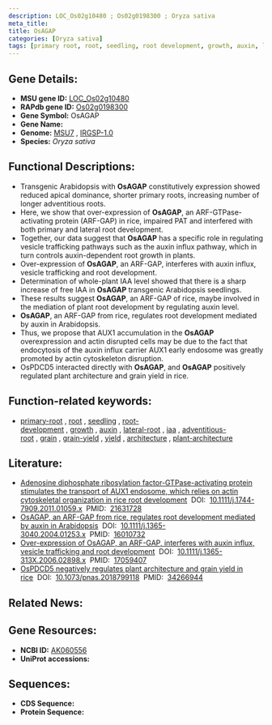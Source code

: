 ```yaml
---
description: LOC_Os02g10480 ; Os02g0198300 ; Oryza sativa
meta_title:
title: OsAGAP
categories: [Oryza sativa]
tags: [primary root, root, seedling, root development, growth, auxin, lateral root, iaa, adventitious root, grain, grain yield, yield, architecture, plant architecture]
---
```


## Gene Details:
- **MSU gene ID:** [LOC_Os02g10480](http://rice.uga.edu/cgi-bin/ORF_infopage.cgi?orf=LOC_Os02g10480)  
- **RAPdb gene ID:** [Os02g0198300](https://rapdb.dna.affrc.go.jp/locus/?name=Os02g0198300)  
- **Gene Symbol:** OsAGAP
- **Gene Name:**
- **Genome:**  [MSU7](http://rice.uga.edu/)&nbsp;,&nbsp;[IRGSP-1.0](https://rapdb.dna.affrc.go.jp/download/irgsp1.html)
- **Species:** *Oryza sativa*

## Functional Descriptions:
   - Transgenic Arabidopsis with **OsAGAP** constitutively expression showed reduced apical dominance, shorter primary roots, increasing number of longer adventitious roots.
   - Here, we show that over-expression of **OsAGAP**, an ARF-GTPase-activating protein (ARF-GAP) in rice, impaired PAT and interfered with both primary and lateral root development.
   - Together, our data suggest that **OsAGAP** has a specific role in regulating vesicle trafficking pathways such as the auxin influx pathway, which in turn controls auxin-dependent root growth in plants.
   - Over-expression of **OsAGAP**, an ARF-GAP, interferes with auxin influx, vesicle trafficking and root development.
   - Determination of whole-plant IAA level showed that there is a sharp increase of free IAA in **OsAGAP** transgenic Arabidopsis seedlings.
   - These results suggest **OsAGAP**, an ARF-GAP of rice, maybe involved in the mediation of plant root development by regulating auxin level.
   - **OsAGAP**, an ARF-GAP from rice, regulates root development mediated by auxin in Arabidopsis.
   - Thus, we propose that AUX1 accumulation in the **OsAGAP** overexpression and actin disrupted cells may be due to the fact that endocytosis of the auxin influx carrier AUX1 early endosome was greatly promoted by actin cytoskeleton disruption.
   - OsPDCD5 interacted directly with **OsAGAP**, and **OsAGAP** positively regulated plant architecture and grain yield in rice.

## Function-related keywords:
   - [primary-root](/tags/primary-root/)&nbsp;,&nbsp;[root](/tags/root/)&nbsp;,&nbsp;[seedling](/tags/seedling/)&nbsp;,&nbsp;[root-development](/tags/root-development/)&nbsp;,&nbsp;[growth](/tags/growth/)&nbsp;,&nbsp;[auxin](/tags/auxin/)&nbsp;,&nbsp;[lateral-root](/tags/lateral-root/)&nbsp;,&nbsp;[iaa](/tags/iaa/)&nbsp;,&nbsp;[adventitious-root](/tags/adventitious-root/)&nbsp;,&nbsp;[grain](/tags/grain/)&nbsp;,&nbsp;[grain-yield](/tags/grain-yield/)&nbsp;,&nbsp;[yield](/tags/yield/)&nbsp;,&nbsp;[architecture](/tags/architecture/)&nbsp;,&nbsp;[plant-architecture](/tags/plant-architecture/)

## Literature:
   - [Adenosine diphosphate ribosylation factor-GTPase-activating protein stimulates the transport of AUX1 endosome, which relies on actin cytoskeletal organization in rice root development](https://www.doi.org/10.1111/j.1744-7909.2011.01059.x)&nbsp;&nbsp;DOI:&nbsp;&nbsp;[10.1111/j.1744-7909.2011.01059.x](https://www.doi.org/10.1111/j.1744-7909.2011.01059.x)&nbsp;&nbsp;PMID:&nbsp;&nbsp;[21631728](https://pubmed.ncbi.nlm.nih.gov/21631728/)
   - [OsAGAP, an ARF-GAP from rice, regulates root development mediated by auxin in Arabidopsis](https://www.doi.org/10.1111/j.1365-3040.2004.01253.x)&nbsp;&nbsp;DOI:&nbsp;&nbsp;[10.1111/j.1365-3040.2004.01253.x](https://www.doi.org/10.1111/j.1365-3040.2004.01253.x)&nbsp;&nbsp;PMID:&nbsp;&nbsp;[16010732](https://pubmed.ncbi.nlm.nih.gov/16010732/)
   - [Over-expression of OsAGAP, an ARF-GAP, interferes with auxin influx, vesicle trafficking and root development](https://www.doi.org/10.1111/j.1365-313X.2006.02898.x)&nbsp;&nbsp;DOI:&nbsp;&nbsp;[10.1111/j.1365-313X.2006.02898.x](https://www.doi.org/10.1111/j.1365-313X.2006.02898.x)&nbsp;&nbsp;PMID:&nbsp;&nbsp;[17059407](https://pubmed.ncbi.nlm.nih.gov/17059407/)
   - [OsPDCD5 negatively regulates plant architecture and grain yield in rice](https://www.doi.org/10.1073/pnas.2018799118)&nbsp;&nbsp;DOI:&nbsp;&nbsp;[10.1073/pnas.2018799118](https://www.doi.org/10.1073/pnas.2018799118)&nbsp;&nbsp;PMID:&nbsp;&nbsp;[34266944](https://pubmed.ncbi.nlm.nih.gov/34266944/)

## Related News:

## Gene Resources:
- **NCBI ID:**  [AK060556](http://www.ncbi.nlm.nih.gov/nuccore/AK060556)
- **UniProt accessions:** [](https://www.uniprot.org/uniprotkb//entry)

## Sequences:
- **CDS Sequence:**
- **Protein Sequence:**

